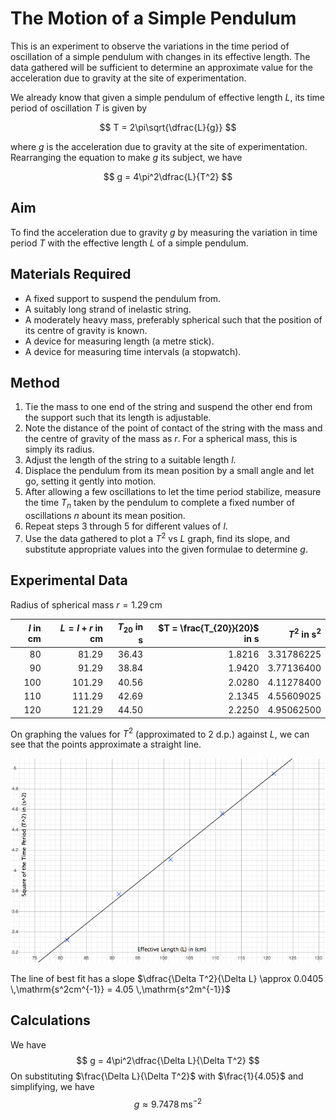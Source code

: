 # The Motion of a Simple Pendulum

This is an experiment to observe the variations in the time period of oscillation of a simple pendulum with changes in its effective length. The data gathered will be sufficient to determine an approximate value for the acceleration due to gravity at the site of experimentation.

We already know that given a simple pendulum of effective length $L$, its time period of oscillation $T$ is given by

$$ T = 2\pi\sqrt{\dfrac{L}{g}} $$

where $g$ is the acceleration due to gravity at the site of experimentation. Rearranging the equation to make $g$ its subject, we have

$$ g = 4\pi^2\dfrac{L}{T^2} $$

## Aim
To find the acceleration due to gravity $g$ by measuring the variation in time period $T$ with the effective length $L$ of a simple pendulum.

## Materials Required
* A fixed support to suspend the pendulum from.
* A suitably long strand of inelastic string.
* A moderately heavy mass, preferably spherical such that the position of its centre of gravity is known.
* A device for measuring length (a metre stick).
* A device for measuring time intervals (a stopwatch).

## Method
1. Tie the mass to one end of the string and suspend the other end from the support such that its length is adjustable.
2. Note the distance of the point of contact of the string with the mass and the centre of gravity of the mass as $r$. For a spherical mass, this is simply its radius.
3. Adjust the length of the string to a suitable length $l$.
4. Displace the pendulum from its mean position by a small angle and let go, setting it gently into motion.
5. After allowing a few oscillations to let the time period stabilize, measure the time $T_n$ taken by the pendulum to complete a fixed number of oscillations $n$ abount its mean position.
6. Repeat steps $3$ through $5$ for different values of $l$.
7. Use the data gathered to plot a $T^2$ vs $L$ graph, find its slope, and substitute appropriate values into the given formulae to determine $g$.

## Experimental Data
Radius of spherical mass $r = 1.29\,\mathrm{cm}$

| $l$ in $\mathrm{cm}$ | $L = l + r$ in $\mathrm{cm}$ | $T_{20}$ in $\mathrm{s}$ | $T = \frac{T_{20}}{20}$ in $\mathrm{s}$ | $T^2$ in $\mathrm{s^2}$ |
|-------------:|-----------------------:|------------------:|-------------------------------:|-----------------:|
| 80           | 81.29                  | 36.43             | 1.8216                         | 3.31786225       |
| 90           | 91.29                  | 38.84             | 1.9420                         | 3.77136400       |
| 100          | 101.29                 | 40.56             | 2.0280                         | 4.11278400       |
| 110          | 111.29                 | 42.69             | 2.1345                         | 4.55609025       |
| 120          | 121.29                 | 44.50             | 2.2250                         | 4.95062500       |

On graphing the values for $T^2$ (approximated to 2 d.p.) against $L$, we can see that the points approximate a straight line.

![T^2 vs L graph](pendulum.jpg)

The line of best fit has a slope $\dfrac{\Delta T^2}{\Delta L} \approx 0.0405 \,\mathrm{s^2cm^{-1}} = 4.05 \,\mathrm{s^2m^{-1}}$

## Calculations
We have 
$$ g = 4\pi^2\dfrac{\Delta L}{\Delta T^2} $$
On substituting $\frac{\Delta L}{\Delta T^2}$ with $\frac{1}{4.05}$ and simplifying, we have
$$ g \approx 9.7478 \,\mathrm{ms^{-2}} $$